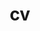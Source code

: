 ---
layout: cv
permalink: /cv/
title: cv
nav: true
nav_order: 3
cv_pdf: cv_seokhamoon.pdf # you can also use external links here
description: This is a description of the page. You can modify it in '_pages/cv.md'. You can also change or remove the top pdf download button.
toc:
  sidebar: left
---